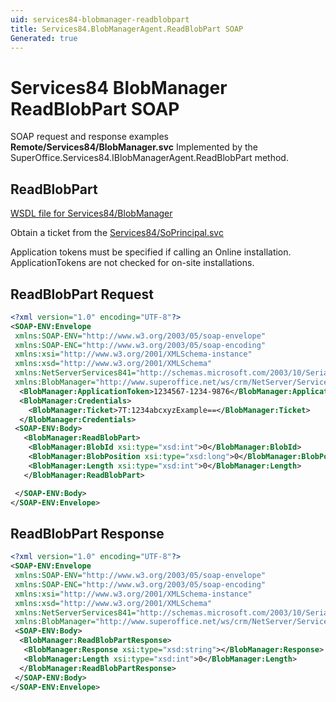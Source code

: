 ```yaml
---
uid: services84-blobmanager-readblobpart
title: Services84.BlobManagerAgent.ReadBlobPart SOAP
Generated: true
---
```


# Services84 BlobManager ReadBlobPart SOAP

SOAP request and response examples **Remote/Services84/BlobManager.svc**
Implemented by the <see cref="M:SuperOffice.Services84.IBlobManagerAgent.ReadBlobPart">SuperOffice.Services84.IBlobManagerAgent.ReadBlobPart</see> method.

## ReadBlobPart





[WSDL file for Services84/BlobManager](../Services84-BlobManager.md)

Obtain a ticket from the [Services84/SoPrincipal.svc](../SoPrincipal/SoPrincipal.md)

Application tokens must be specified if calling an Online installation. ApplicationTokens are not checked for on-site installations.

## ReadBlobPart Request

```xml
<?xml version="1.0" encoding="UTF-8"?>
<SOAP-ENV:Envelope
 xmlns:SOAP-ENV="http://www.w3.org/2003/05/soap-envelope"
 xmlns:SOAP-ENC="http://www.w3.org/2003/05/soap-encoding"
 xmlns:xsi="http://www.w3.org/2001/XMLSchema-instance"
 xmlns:xsd="http://www.w3.org/2001/XMLSchema"
 xmlns:NetServerServices841="http://schemas.microsoft.com/2003/10/Serialization/"
 xmlns:BlobManager="http://www.superoffice.net/ws/crm/NetServer/Services84">
  <BlobManager:ApplicationToken>1234567-1234-9876</BlobManager:ApplicationToken>
  <BlobManager:Credentials>
    <BlobManager:Ticket>7T:1234abcxyzExample==</BlobManager:Ticket>
  </BlobManager:Credentials>
 <SOAP-ENV:Body>
   <BlobManager:ReadBlobPart>
    <BlobManager:BlobId xsi:type="xsd:int">0</BlobManager:BlobId>
    <BlobManager:BlobPosition xsi:type="xsd:long">0</BlobManager:BlobPosition>
    <BlobManager:Length xsi:type="xsd:int">0</BlobManager:Length>
   </BlobManager:ReadBlobPart>

 </SOAP-ENV:Body>
</SOAP-ENV:Envelope>

```


## ReadBlobPart Response

```xml
<?xml version="1.0" encoding="UTF-8"?>
<SOAP-ENV:Envelope
 xmlns:SOAP-ENV="http://www.w3.org/2003/05/soap-envelope"
 xmlns:SOAP-ENC="http://www.w3.org/2003/05/soap-encoding"
 xmlns:xsi="http://www.w3.org/2001/XMLSchema-instance"
 xmlns:xsd="http://www.w3.org/2001/XMLSchema"
 xmlns:NetServerServices841="http://schemas.microsoft.com/2003/10/Serialization/"
 xmlns:BlobManager="http://www.superoffice.net/ws/crm/NetServer/Services84">
 <SOAP-ENV:Body>
  <BlobManager:ReadBlobPartResponse>
   <BlobManager:Response xsi:type="xsd:string"></BlobManager:Response>
   <BlobManager:Length xsi:type="xsd:int">0</BlobManager:Length>
  </BlobManager:ReadBlobPartResponse>
 </SOAP-ENV:Body>
</SOAP-ENV:Envelope>

```

